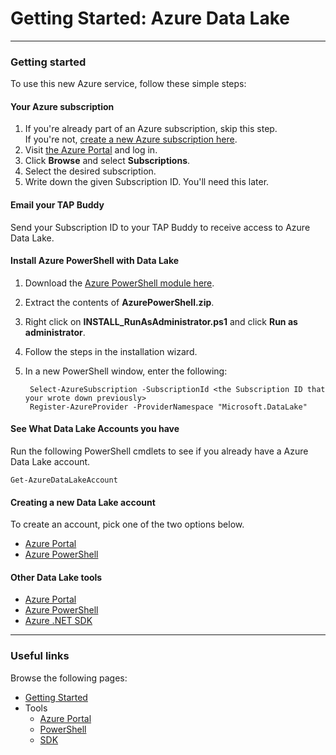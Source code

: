 # Getting Started: Azure Data Lake

------------

### Getting started

To use this new Azure service, follow these simple steps:

#### Your Azure subscription
1. If you're already part of an Azure subscription, skip this step.<br />If you're not, [create a new Azure subscription here](https://account.windowsazure.com/Subscriptions).
1. Visit [the Azure Portal](https://portal.azure.com) and log in.
1. Click **Browse** and select **Subscriptions**.
1. Select the desired subscription.
1. Write down the given Subscription ID. You'll need this later.


#### Email your TAP Buddy
Send your Subscription ID to your TAP Buddy to receive access to Azure Data Lake.
   

#### Install Azure PowerShell with Data Lake
1. Download the [Azure PowerShell module here](https://github.com/MicrosoftBigData/AzureDataLake/releases/download/PowerShellSDK/AzurePS_KonaDataLake.zip).

1. Extract the contents of **AzurePowerShell.zip**.

1. Right click on **INSTALL_RunAsAdministrator.ps1** and click **Run as administrator**.

1. Follow the steps in the installation wizard.

1. In a new PowerShell window, enter the following:

        Select-AzureSubscription -SubscriptionId <the Subscription ID that your wrote down previously>
        Register-AzureProvider -ProviderNamespace "Microsoft.DataLake"


#### See What Data Lake Accounts you have 

Run the following PowerShell cmdlets to see if you already have a Azure Data Lake account.

    Get-AzureDataLakeAccount


#### Creating a new Data Lake account

To create an account, pick one of the two options below. 

* [Azure Portal](AzurePortal/FirstSteps.md)
* [Azure PowerShell](PowerShell/FirstSteps.md)


#### Other Data Lake tools

* [Azure Portal](AzurePortal/FirstSteps.md)
* [Azure PowerShell](PowerShell/FirstSteps.md)
* [Azure .NET SDK](SDK/FirstSteps.md)
    
------------

### Useful links

Browse the following pages:

* [Getting Started](GettingStarted.md)
* Tools
    * [Azure Portal](AzurePortal/FirstSteps.md)
    * [PowerShell](PowerShell/FirstSteps.md)
    * [SDK](SDK/FirstSteps.md)

